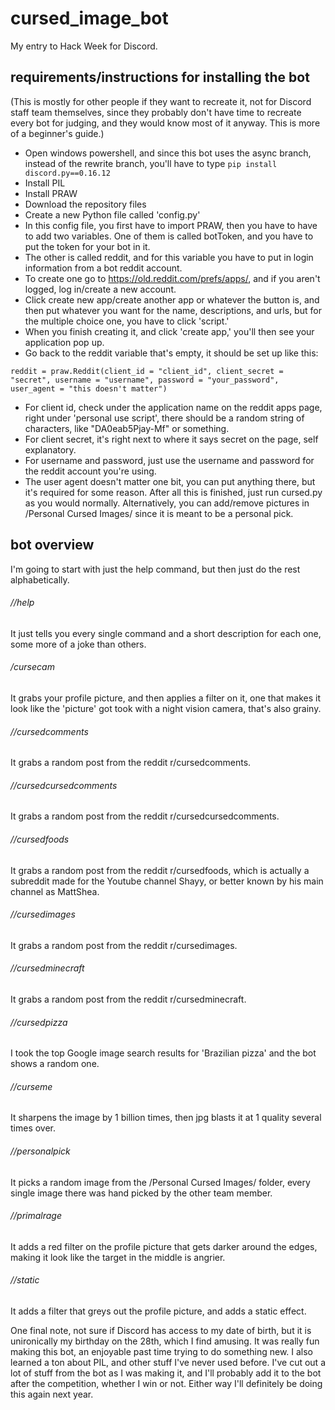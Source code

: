 # cursed_image_bot

My entry to Hack Week for Discord.

## requirements/instructions for installing the bot
(This is mostly for other people if they want to recreate it, not for Discord staff team themselves, since they probably don't have time to recreate every bot for judging, and they would know most of it anyway. This is more of a beginner's guide.)
- Open windows powershell, and since this bot uses the async branch, instead of the rewrite branch, you'll have to type ``pip install discord.py==0.16.12``
- Install PIL
- Install PRAW
- Download the repository files
- Create a new Python file called 'config.py'
- In this config file, you first have to import PRAW, then you have to have to add two variables. One of them is called botToken, and you have to put the token for your bot in it.
- The other is called reddit, and for this variable you have to put in login information from a bot reddit account.
- To create one go to https://old.reddit.com/prefs/apps/, and if you aren't logged, log in/create a new account.
- Click create new app/create another app or whatever the button is, and then put whatever you want for the name, descriptions, and urls, but for the multiple choice one, you have to click 'script.'
- When you finish creating it, and click 'create app,' you'll then see your application pop up.
- Go back to the reddit variable that's empty, it should be set up like this:
```
reddit = praw.Reddit(client_id = "client_id", client_secret = "secret", username = "username", password = "your_password", user_agent = "this doesn't matter")
```
- For client id, check under the application name on the reddit apps page, right under 'personal use script', there should be a random string of characters, like "DA0eab5Pjay-Mf" or something.
- For client secret, it's right next to where it says secret on the page, self explanatory.
- For username and password, just use the username and password for the reddit account you're using.
- The user agent doesn't matter one bit, you can put anything there, but it's required for some reason.
After all this is finished, just run cursed.py as you would normally. Alternatively, you can add/remove pictures in /Personal Cursed Images/ since it is meant to be a personal pick.

## bot overview
I'm going to start with just the help command, but then just do the rest alphabetically.
###### //help
It just tells you every single command and a short description for each one, some more of a joke than others.
###### /cursecam
It grabs your profile picture, and then applies a filter on it, one that makes it look like the 'picture' got took with a night vision camera, that's also grainy.
###### //cursedcomments
It grabs a random post from the reddit r/cursedcomments.
###### //cursedcursedcomments
It grabs a random post from the reddit r/cursedcursedcomments.
###### //cursedfoods
It grabs a random post from the reddit r/cursedfoods, which is actually a subreddit made for the Youtube channel Shayy, or better known by his main channel as MattShea.
###### //cursedimages
It grabs a random post from the reddit r/cursedimages.
###### //cursedminecraft
It grabs a random post from the reddit r/cursedminecraft.
###### //cursedpizza
I took the top Google image search results for 'Brazilian pizza' and the bot shows a random one.
###### //curseme
It sharpens the image by 1 billion times, then jpg blasts it at 1 quality several times over.
###### //personalpick
It picks a random image from the /Personal Cursed Images/ folder, every single image there was hand picked by the other team member.
###### //primalrage
It adds a red filter on the profile picture that gets darker around the edges, making it look like the target in the middle is angrier.
###### //static
It adds a filter that greys out the profile picture, and adds a static effect.

One final note, not sure if Discord has access to my date of birth, but it is unironically my birthday on the 28th, which I find amusing. It was really fun making this bot, an enjoyable past time trying to do something new. I also learned a ton about PIL, and other stuff I've never used before. I've cut out a lot of stuff from the bot as I was making it, and I'll probably add it to the bot after the competition, whether I win or not. Either way I'll definitely be doing this again next year.
